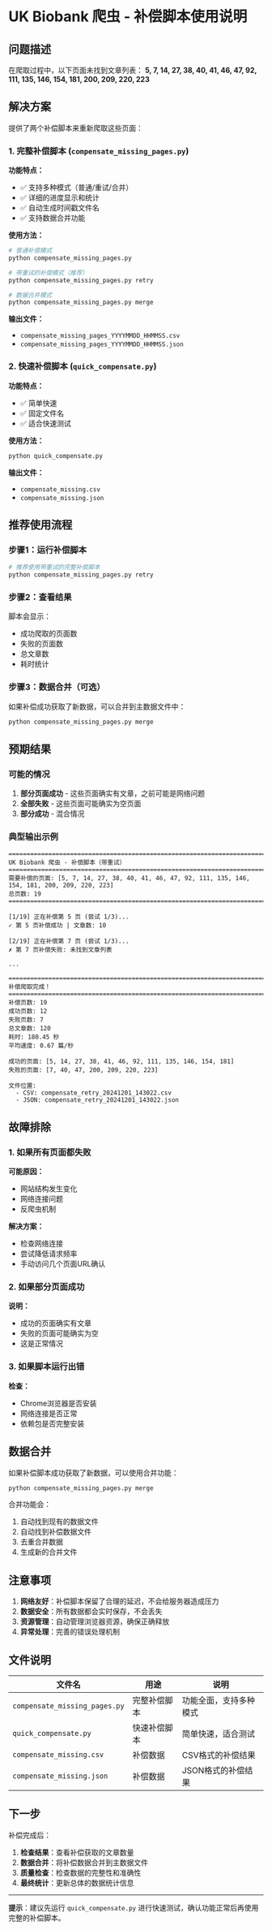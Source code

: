 # UK Biobank 爬虫 - 补偿脚本使用说明

## 问题描述

在爬取过程中，以下页面未找到文章列表：
**5, 7, 14, 27, 38, 40, 41, 46, 47, 92, 111, 135, 146, 154, 181, 200, 209, 220, 223**

## 解决方案

提供了两个补偿脚本来重新爬取这些页面：

### 1. 完整补偿脚本 (`compensate_missing_pages.py`)

**功能特点：**
- ✅ 支持多种模式（普通/重试/合并）
- ✅ 详细的进度显示和统计
- ✅ 自动生成时间戳文件名
- ✅ 支持数据合并功能

**使用方法：**

```bash
# 普通补偿模式
python compensate_missing_pages.py

# 带重试的补偿模式（推荐）
python compensate_missing_pages.py retry

# 数据合并模式
python compensate_missing_pages.py merge
```

**输出文件：**
- `compensate_missing_pages_YYYYMMDD_HHMMSS.csv`
- `compensate_missing_pages_YYYYMMDD_HHMMSS.json`

### 2. 快速补偿脚本 (`quick_compensate.py`)

**功能特点：**
- ✅ 简单快速
- ✅ 固定文件名
- ✅ 适合快速测试

**使用方法：**

```bash
python quick_compensate.py
```

**输出文件：**
- `compensate_missing.csv`
- `compensate_missing.json`

## 推荐使用流程

### 步骤1：运行补偿脚本

```bash
# 推荐使用带重试的完整补偿脚本
python compensate_missing_pages.py retry
```

### 步骤2：查看结果

脚本会显示：
- 成功爬取的页面数
- 失败的页面数
- 总文章数
- 耗时统计

### 步骤3：数据合并（可选）

如果补偿成功获取了新数据，可以合并到主数据文件中：

```bash
python compensate_missing_pages.py merge
```

## 预期结果

### 可能的情况

1. **部分页面成功** - 这些页面确实有文章，之前可能是网络问题
2. **全部失败** - 这些页面可能确实为空页面
3. **部分成功** - 混合情况

### 典型输出示例

```
================================================================================
UK Biobank 爬虫 - 补偿脚本（带重试）
================================================================================
需要补偿的页面: [5, 7, 14, 27, 38, 40, 41, 46, 47, 92, 111, 135, 146, 154, 181, 200, 209, 220, 223]
总页数: 19
================================================================================

[1/19] 正在补偿第 5 页 (尝试 1/3)...
✓ 第 5 页补偿成功 | 文章数: 10

[2/19] 正在补偿第 7 页 (尝试 1/3)...
✗ 第 7 页补偿失败: 未找到文章列表

...

================================================================================
补偿爬取完成！
================================================================================
补偿页数: 19
成功页数: 12
失败页数: 7
总文章数: 120
耗时: 180.45 秒
平均速度: 0.67 篇/秒

成功的页面: [5, 14, 27, 38, 41, 46, 92, 111, 135, 146, 154, 181]
失败的页面: [7, 40, 47, 200, 209, 220, 223]

文件位置:
  - CSV: compensate_retry_20241201_143022.csv
  - JSON: compensate_retry_20241201_143022.json
```

## 故障排除

### 1. 如果所有页面都失败

**可能原因：**
- 网站结构发生变化
- 网络连接问题
- 反爬虫机制

**解决方案：**
- 检查网络连接
- 尝试降低请求频率
- 手动访问几个页面URL确认

### 2. 如果部分页面成功

**说明：**
- 成功的页面确实有文章
- 失败的页面可能确实为空
- 这是正常情况

### 3. 如果脚本运行出错

**检查：**
- Chrome浏览器是否安装
- 网络连接是否正常
- 依赖包是否完整安装

## 数据合并

如果补偿脚本成功获取了新数据，可以使用合并功能：

```bash
python compensate_missing_pages.py merge
```

合并功能会：
1. 自动找到现有的数据文件
2. 自动找到补偿数据文件
3. 去重合并数据
4. 生成新的合并文件

## 注意事项

1. **网络友好**：补偿脚本保留了合理的延迟，不会给服务器造成压力
2. **数据安全**：所有数据都会实时保存，不会丢失
3. **资源管理**：自动管理浏览器资源，确保正确释放
4. **异常处理**：完善的错误处理机制

## 文件说明

| 文件名 | 用途 | 说明 |
|--------|------|------|
| `compensate_missing_pages.py` | 完整补偿脚本 | 功能全面，支持多种模式 |
| `quick_compensate.py` | 快速补偿脚本 | 简单快速，适合测试 |
| `compensate_missing.csv` | 补偿数据 | CSV格式的补偿结果 |
| `compensate_missing.json` | 补偿数据 | JSON格式的补偿结果 |

## 下一步

补偿完成后：

1. **检查结果**：查看补偿获取的文章数量
2. **数据合并**：将补偿数据合并到主数据文件
3. **质量检查**：检查数据的完整性和准确性
4. **最终统计**：更新总体的数据统计信息

---

**提示**：建议先运行 `quick_compensate.py` 进行快速测试，确认功能正常后再使用完整的补偿脚本。
